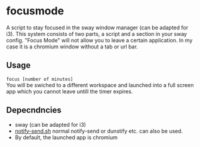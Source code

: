 # focusmode
A script to stay focused in the sway window manager (can be adapted for i3).
This system consists of two parts, a script and a section in your sway config.
"Focus Mode" will not allow you to leave a certain application. In my case it is a chromium window without a tab or url bar.

## Usage 
`focus [number of minutes]`  
You will be swiched to a different workspace and launched into a full screen app which you cannot leave untill the timer expires.

## Depecndncies

- sway (can be adapted for i3)
- [notify-send.sh](https://github.com/vlevit/notify-send.sh) normal notify-send or dunstify etc. can also be used.
- By default, the launched app is chromium
